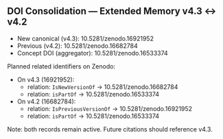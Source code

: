 ## DOI Consolidation — Extended Memory v4.3 ↔ v4.2

- New canonical (v4.3): 10.5281/zenodo.16921952
- Previous (v4.2): 10.5281/zenodo.16682784
- Concept DOI (aggregator): 10.5281/zenodo.16533374

Planned related identifiers on Zenodo:

- On v4.3 (16921952):
  - relation: `IsNewVersionOf` → 10.5281/zenodo.16682784
  - relation: `isPartOf` → 10.5281/zenodo.16533374
- On v4.2 (16682784):
  - relation: `IsPreviousVersionOf` → 10.5281/zenodo.16921952
  - relation: `isPartOf` → 10.5281/zenodo.16533374

Note: both records remain active. Future citations should reference v4.3.

